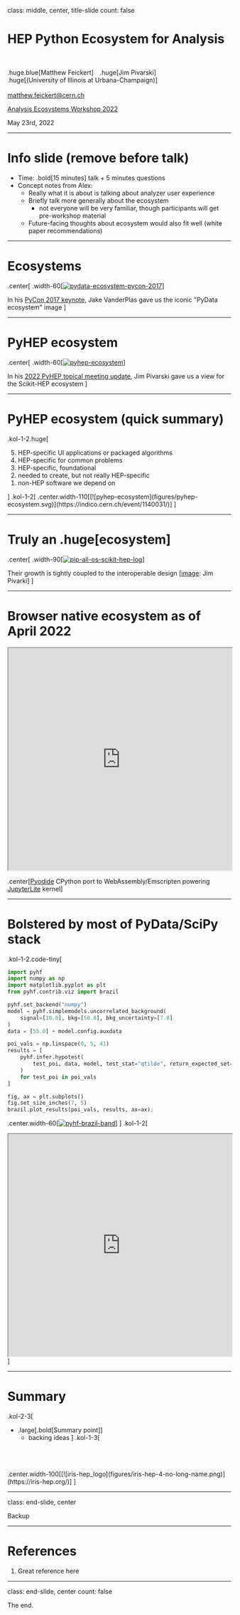 class: middle, center, title-slide
count: false

# HEP Python Ecosystem for Analysis

<br>

.huge.blue[Matthew Feickert]&emsp;.huge[Jim Pivarski]
<br>
.huge[(University of Illinois at Urbana-Champaign)]
<br><br>
[matthew.feickert@cern.ch](mailto:matthew.feickert@cern.ch)

[Analysis Ecosystems Workshop 2022](https://indico.cern.ch/event/1125222/contributions/4840334/)

May 23rd, 2022

---
# Info slide (remove before talk)

* Time: .bold[15 minutes] talk + 5 minutes questions
* Concept notes from Alex:
   - Really what it is about is talking about analyzer user experience
   - Briefly talk more generally about the ecosystem
      - not everyone will be very familiar, though participants will get pre-workshop material
   - Future-facing thoughts about ecosystem would also fit well (white paper recommendations)

---
# Ecosystems

.center[
.width-60[[![pydata-ecosystem-pycon-2017](figures/pydata-ecosystem-pycon-2017.png)](https://coiled.io/blog/pydata-dask/)]

In his [PyCon 2017 keynote](https://youtu.be/ZyjCqQEUa8o), Jake VanderPlas gave us the iconic "PyData ecosystem" image
]

---
# PyHEP ecosystem

.center[
.width-60[[![pyhep-ecosystem](figures/pyhep-ecosystem.svg)](https://indico.cern.ch/event/1140031/)]

In his [2022 PyHEP topical meeting update](https://indico.cern.ch/event/1140031/), Jim Pivarski gave us a view for the Scikit-HEP ecosystem
]

---
# PyHEP ecosystem (quick summary)

.kol-1-2.huge[
<ol reversed>
  <li>HEP-specific UI applications or packaged algorithms</li>
  <li>HEP-specific for common problems</li>
  <li>HEP-specific, foundational</li>
  <li>needed to create, but not really HEP-specific</li>
  <li>non-HEP software we depend on</li>
</ol>
]
.kol-1-2[
.center.width-110[[![pyhep-ecosystem](figures/pyhep-ecosystem.svg)](https://indico.cern.ch/event/1140031/)]
]

---
# Truly an .huge[ecosystem]

.center[
.width-90[[![pip-all-os-scikit-hep-log](figures/pip-all-os-scikit-hep-log.png)](https://indico.cern.ch/event/1140031/)]

Their growth is tightly coupled to the interoperable design [[image](https://indico.cern.ch/event/1140031/): Jim Pivarki]
]

---
# Browser native ecosystem as of April 2022

<iframe
   src="https://jupyterlite.github.io/demo/repl/index.html?kernel=python&toolbar=1&code=import%20micropip%0Aawait%20micropip.install%28%5B%22pyhf%3D%3D0.6.3%22%2C%20%22requests%22%5D%29%0Aimport%20pyhf"
   width="100%"
   height="500px"
></iframe>

.center[[Pyodide](https://pyodide.org/en/stable/) CPython port to WebAssembly/Emscripten powering [JupyterLite](https://jupyterlite.readthedocs.io/) kernel]

---
# Bolstered by most of PyData/SciPy stack

.kol-1-2.code-tiny[
```python
import pyhf
import numpy as np
import matplotlib.pyplot as plt
from pyhf.contrib.viz import brazil

pyhf.set_backend("numpy")
model = pyhf.simplemodels.uncorrelated_background(
    signal=[10.0], bkg=[50.0], bkg_uncertainty=[7.0]
)
data = [55.0] + model.config.auxdata

poi_vals = np.linspace(0, 5, 41)
results = [
    pyhf.infer.hypotest(
        test_poi, data, model, test_stat="qtilde", return_expected_set=True
    )
    for test_poi in poi_vals
]

fig, ax = plt.subplots()
fig.set_size_inches(7, 5)
brazil.plot_results(poi_vals, results, ax=ax);
```
<!--  -->
.center.width-60[[![pyhf-brazil-band](figures/pyhf-brazil-band.svg)](https://pyhf.readthedocs.io/)]
]
.kol-1-2[
<iframe
   src="https://jupyterlite.github.io/demo/repl/index.html?kernel=python&toolbar=1&code=import%20piplite%0Aawait%20piplite.install%28%5B%22pyhf%3D%3D0.6.3%22%2C%20%22requests%22%5D%29%0A%25matplotlib%20inline%0Aimport%20pyhf"
   width="100%"
   height="500px"
></iframe>
]

---
# Summary
.kol-2-3[
- .large[.bold[Summary point]]
   - backing ideas
]
.kol-1-3[
<br>
<br>
<br>
.center.width-100[[![iris-hep_logo](figures/iris-hep-4-no-long-name.png)](https://iris-hep.org/)]
]

---
class: end-slide, center

Backup

---
# References

1. Great reference here

---

class: end-slide, center
count: false

The end.

